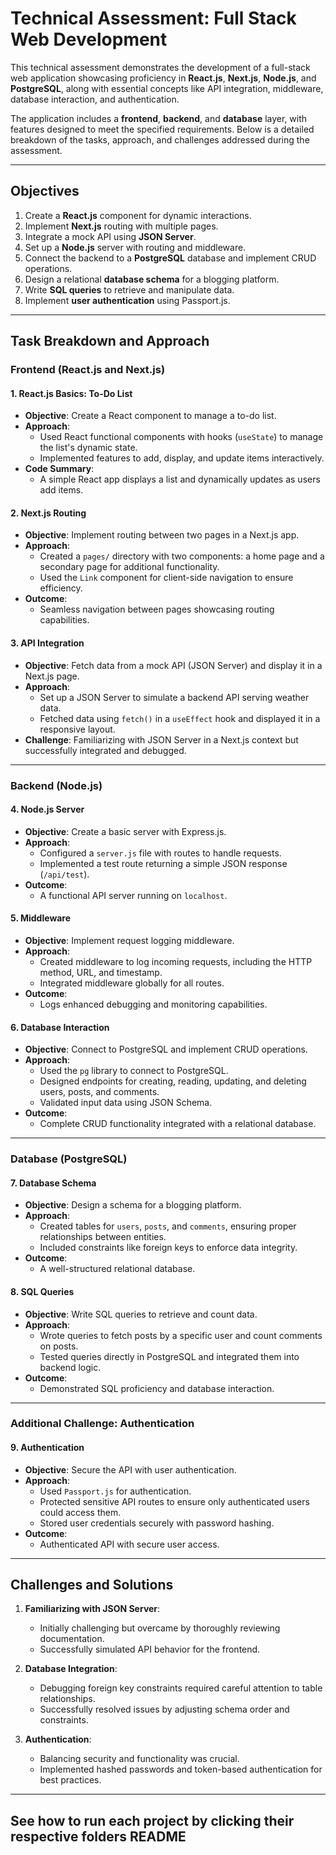 # Technical Assessment: Full Stack Web Development

This technical assessment demonstrates the development of a full-stack web application showcasing proficiency in **React.js**, **Next.js**, **Node.js**, and **PostgreSQL**, along with essential concepts like API integration, middleware, database interaction, and authentication.

The application includes a **frontend**, **backend**, and **database** layer, with features designed to meet the specified requirements. Below is a detailed breakdown of the tasks, approach, and challenges addressed during the assessment.

---

## Objectives

1. Create a **React.js** component for dynamic interactions.
2. Implement **Next.js** routing with multiple pages.
3. Integrate a mock API using **JSON Server**.
4. Set up a **Node.js** server with routing and middleware.
5. Connect the backend to a **PostgreSQL** database and implement CRUD operations.
6. Design a relational **database schema** for a blogging platform.
7. Write **SQL queries** to retrieve and manipulate data.
8. Implement **user authentication** using Passport.js.

---

## Task Breakdown and Approach

### **Frontend (React.js and Next.js)**

#### 1. React.js Basics: To-Do List
- **Objective**: Create a React component to manage a to-do list.
- **Approach**: 
  - Used React functional components with hooks (`useState`) to manage the list's dynamic state.
  - Implemented features to add, display, and update items interactively.
- **Code Summary**:
  - A simple React app displays a list and dynamically updates as users add items.

#### 2. Next.js Routing
- **Objective**: Implement routing between two pages in a Next.js app.
- **Approach**:
  - Created a `pages/` directory with two components: a home page and a secondary page for additional functionality.
  - Used the `Link` component for client-side navigation to ensure efficiency.
- **Outcome**:
  - Seamless navigation between pages showcasing routing capabilities.

#### 3. API Integration
- **Objective**: Fetch data from a mock API (JSON Server) and display it in a Next.js page.
- **Approach**:
  - Set up a JSON Server to simulate a backend API serving weather data.
  - Fetched data using `fetch()` in a `useEffect` hook and displayed it in a responsive layout.
- **Challenge**: Familiarizing with JSON Server in a Next.js context but successfully integrated and debugged.

---

### **Backend (Node.js)**

#### 4. Node.js Server
- **Objective**: Create a basic server with Express.js.
- **Approach**:
  - Configured a `server.js` file with routes to handle requests.
  - Implemented a test route returning a simple JSON response (`/api/test`).
- **Outcome**:
  - A functional API server running on `localhost`.

#### 5. Middleware
- **Objective**: Implement request logging middleware.
- **Approach**:
  - Created middleware to log incoming requests, including the HTTP method, URL, and timestamp.
  - Integrated middleware globally for all routes.
- **Outcome**:
  - Logs enhanced debugging and monitoring capabilities.

#### 6. Database Interaction
- **Objective**: Connect to PostgreSQL and implement CRUD operations.
- **Approach**:
  - Used the `pg` library to connect to PostgreSQL.
  - Designed endpoints for creating, reading, updating, and deleting users, posts, and comments.
  - Validated input data using JSON Schema.
- **Outcome**:
  - Complete CRUD functionality integrated with a relational database.

---

### **Database (PostgreSQL)**

#### 7. Database Schema
- **Objective**: Design a schema for a blogging platform.
- **Approach**:
  - Created tables for `users`, `posts`, and `comments`, ensuring proper relationships between entities.
  - Included constraints like foreign keys to enforce data integrity.
- **Outcome**:
  - A well-structured relational database.

#### 8. SQL Queries
- **Objective**: Write SQL queries to retrieve and count data.
- **Approach**:
  - Wrote queries to fetch posts by a specific user and count comments on posts.
  - Tested queries directly in PostgreSQL and integrated them into backend logic.
- **Outcome**:
  - Demonstrated SQL proficiency and database interaction.

---

### **Additional Challenge: Authentication**

#### 9. Authentication
- **Objective**: Secure the API with user authentication.
- **Approach**:
  - Used `Passport.js` for authentication.
  - Protected sensitive API routes to ensure only authenticated users could access them.
  - Stored user credentials securely with password hashing.
- **Outcome**:
  - Authenticated API with secure user access.

---

## Challenges and Solutions

1. **Familiarizing with JSON Server**:
   - Initially challenging but overcame by thoroughly reviewing documentation.
   - Successfully simulated API behavior for the frontend.

2. **Database Integration**:
   - Debugging foreign key constraints required careful attention to table relationships.
   - Successfully resolved issues by adjusting schema order and constraints.

3. **Authentication**:
   - Balancing security and functionality was crucial.
   - Implemented hashed passwords and token-based authentication for best practices.

---

## See how to run each project by clicking their respective folders README

